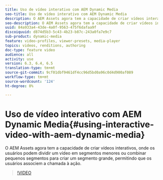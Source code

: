 ```yaml
---
title: Uso de vídeo interativo com AEM Dynamic Media
seo-title: Uso de vídeo interativo com AEM Dynamic Media
description: O AEM Assets agora tem a capacidade de criar vídeos interativos, onde os usuários podem dividir um vídeo em segmentos menores ou combinar pequenos segmentos para criar um segmento grande, permitindo que os usuários associem a chamada à ação.
seo-description: O AEM Assets agora tem a capacidade de criar vídeos interativos, onde os usuários podem dividir um vídeo em segmentos menores ou combinar pequenos segmentos para criar um segmento grande, permitindo que os usuários associem a chamada à ação.
uuid: 84a933a4-43de-4a0f-9563-475f6dafaa9f
discoiquuid: d874d5b3-5c43-4b23-b87c-243a0fa7e9c7
sub-product: dynamic-media
feature: video-profiles, viewer-presets, media-player
topics: videos, renditions, authoring
doc-type: feature video
audience: all
activity: use
version: 6.3, 6.4, 6.5
translation-type: tm+mt
source-git-commit: 9cf01dbf9461df4cc96d5bd0a96c0d4d900af089
workflow-type: tm+mt
source-wordcount: '124'
ht-degree: 0%

---
```



# Uso de vídeo interativo com AEM Dynamic Media{#using-interactive-video-with-aem-dynamic-media}

O AEM Assets agora tem a capacidade de criar vídeos interativos, onde os usuários podem dividir um vídeo em segmentos menores ou combinar pequenos segmentos para criar um segmento grande, permitindo que os usuários associem a chamada à ação.

>[!VIDEO](https://video.tv.adobe.com/v/16516/?quality=9&learn=on)

